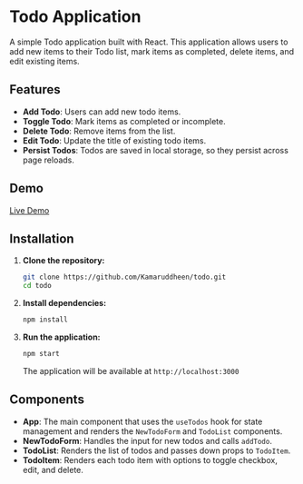 # Todo Application

A simple Todo application built with React. This application allows users to add new items to their Todo list, mark items as completed, delete items, and edit existing items.

## Features

- **Add Todo**: Users can add new todo items.
- **Toggle Todo**: Mark items as completed or incomplete.
- **Delete Todo**: Remove items from the list.
- **Edit Todo**: Update the title of existing todo items.
- **Persist Todos**: Todos are saved in local storage, so they persist across page reloads.

## Demo

[Live Demo](https://todo-appzs.vercel.app)

## Installation

1. **Clone the repository:**
   ```bash
   git clone https://github.com/Kamaruddheen/todo.git
   cd todo
   ```

2. **Install dependencies:**
   ```bash
   npm install
   ```

3. **Run the application:**
   ```bash
   npm start
   ```

   The application will be available at `http://localhost:3000`

## Components

- **App**: The main component that uses the `useTodos` hook for state management and renders the `NewTodoForm` and `TodoList` components.
- **NewTodoForm**: Handles the input for new todos and calls `addTodo`.
- **TodoList**: Renders the list of todos and passes down props to `TodoItem`.
- **TodoItem**: Renders each todo item with options to toggle checkbox, edit, and delete.
